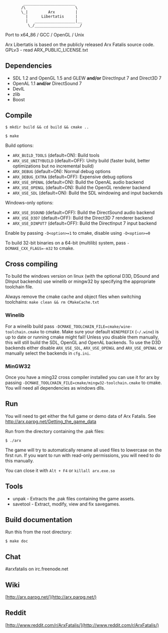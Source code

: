             _______________________
           /\                      \
           \_|         Arx         |
             |      Libertatis     |
             |   __________________|__
              \_/____________________/


Port to x64_86 / GCC / OpenGL / Unix

Arx Libertatis is based on the publicly released Arx Fatalis source code.
GPLv3 - read ARX_PUBLIC_LICENSE.txt

## Dependencies

* SDL 1.2 and OpenGL 1.5 and GLEW **and/or** DirectInput 7 and Direct3D 7
* OpenAL 1.1 **and/or** DirectSound 7
* DevIL
* zlib
* Boost

## Compile

`$ mkdir build && cd build && cmake ..`

`$ make`

Build options:

* `ARX_BUILD_TOOLS` (default=ON): Build tools
* `ARX_USE_UNITYBUILD` (default=OFF): Unity build (faster build, better optimizations but no incremental build)
* `ARX_DEBUG` (default=ON): Normal debug options
* `ARX_DEBUG_EXTRA` (default=OFF): Expensive debug options
* `ARX_USE_OPENAL` (default=ON): Build the OpenAL audio backend
* `ARX_USE_OPENGL` (default=ON): Build the OpenGL renderer backend
* `ARX_USE_SDL` (default=ON): Build the SDL windowing and input backends

Windows-only options:

* `ARX_USE_DSOUND` (default=OFF): Build the DirectSound audio backend
* `ARX_USE_D3D7` (default=OFF): Build the Direct3D 7 renderer backend
* `ARX_USE_DINPUT7` (default=OFF): Build the DirectInput 7 input backend

Enable by passing `-D<option>=1` to cmake, disable using `-D<option>=0`

To build 32-bit binaries on a 64-bit (multilib) system, pass `-DCMAKE_CXX_FLAGS=-m32` to cmake.

## Cross compiling

To build the windows version on linux (with the optional D3D, DSound and DInput backends) use winelib or mingw32 by specifying the appropriate toolchain file.

Always remove the cmake cache and object files when switching toolchains: `make clean && rm CMakeCache.txt`

### Winelib

For a winelib build pass `-DCMAKE_TOOLCHAIN_FILE=cmake/wine-toolchain.cmake` to cmake.
Make sure your default `WINEPREFIX` (`~/.wine`)  is up to date or running cmake might fail!
Unless you disable them manually, this will still build the SDL, OpenGL and OpenAL backends. To use the D3D backends either disable `ARX_USE_SDL`, `ARX_USE_OPENGL` and `ARX_USE_OPENAL` or manually select the backends in `cfg.ini`.

### MinGW32

Once you have a ming32 cross compiler installed you can use it for arx by passing `-DCMAKE_TOOLCHAIN_FILE=cmake/mingw32-toolchain.cmake` to cmake. You will need all dependencies as windows dlls.

## Run

You will need to get either the full game or demo data of Arx Fatalis. See http://arx.parpg.net/Getting_the_game_data

Run from the directory containing the .pak files:

`$ ./arx`

The game will try to automatically rename all used files to lowercase on the first run. If you want to run with read-only permissions, you will need to do this manually.

You can close it with `Alt + F4` or `killall arx.exe.so`

## Tools

* unpak - Extracts the .pak files containing the game assets.
* savetool - Extract, modify, view and fix savegames.

## Build documentation

Run this from the root directory:

`$ make doc`

## Chat

\#arxfatalis on irc.freenode.net

## Wiki

[http://arx.parpg.net/](http://arx.parpg.net/)

## Reddit

[http://www.reddit.com/r/ArxFatalis/](http://www.reddit.com/r/ArxFatalis/)
